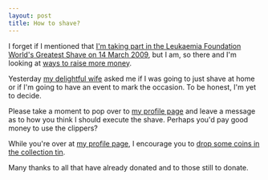 ```yaml
---
layout: post
title: How to shave?
---
```


I forget if I mentioned that [I'm taking part in the Leukaemia Foundation
World's Greatest Shave on 14 March
2009](/blog/2009/02/15/please-sponsor-me-in-world's-greatest-shave-2009/), but I
am, so there and I'm looking at [ways to raise more
money](/blog/2009/02/18/wax-on.-wax-off/).


Yesterday [my delightful wife](http://thribble.blogspot.com.au/) asked me if I
was going to just shave at home or if I'm going to have an event to mark the
occasion. To be honest, I'm yet to decide.


Please take a moment to pop over to [my profile
page](http://my.imisfriendraising.com.au/personalPage.aspx?SID=54895) and leave
a message as to how you think I should execute the shave. Perhaps you'd pay good
money to use the clippers?


While you're over at [my profile
page](http://my.imisfriendraising.com.au/personalPage.aspx?SID=54895), I
encourage you to [drop some coins in the collection
tin](https://secure.imisfriendraising.com.au/registrant/donate.aspx?EventID=9529&amp;LangPref=en-CA&amp;SPID=1239819).


Many thanks to all that have already donated and to those still to donate.

